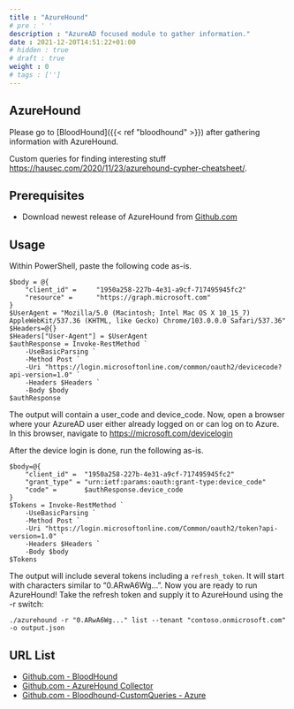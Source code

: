 ```yaml
---
title : "AzureHound"
# pre : ' '
description : "AzureAD focused module to gather information."
date : 2021-12-20T14:51:22+01:00
# hidden : true
# draft : true
weight : 0
# tags : ['']
---
```


## AzureHound

Please go to [BloodHound]({{< ref "bloodhound" >}}) after gathering information with AzureHound.

Custom queries for finding interesting stuff <https://hausec.com/2020/11/23/azurehound-cypher-cheatsheet/>.

## Prerequisites

- Download newest release of AzureHound from [Github.com](https://github.com/BloodHoundAD/AzureHound/releases)

## Usage

Within PowerShell, paste the following code as-is.

```plain
$body = @{
    "client_id" =     "1950a258-227b-4e31-a9cf-717495945fc2"
    "resource" =      "https://graph.microsoft.com"
}
$UserAgent = "Mozilla/5.0 (Macintosh; Intel Mac OS X 10_15_7) AppleWebKit/537.36 (KHTML, like Gecko) Chrome/103.0.0.0 Safari/537.36"
$Headers=@{}
$Headers["User-Agent"] = $UserAgent
$authResponse = Invoke-RestMethod `
    -UseBasicParsing `
    -Method Post `
    -Uri "https://login.microsoftonline.com/common/oauth2/devicecode?api-version=1.0" `
    -Headers $Headers `
    -Body $body
$authResponse
```

The output will contain a user_code and device_code. Now, open a browser where your AzureAD user either already logged on or can log on to Azure. In this browser, navigate to <https://microsoft.com/devicelogin>

After the device login is done, run the following as-is.

```plain
$body=@{
    "client_id" =  "1950a258-227b-4e31-a9cf-717495945fc2"
    "grant_type" = "urn:ietf:params:oauth:grant-type:device_code"
    "code" =       $authResponse.device_code
}
$Tokens = Invoke-RestMethod `
    -UseBasicParsing `
    -Method Post `
    -Uri "https://login.microsoftonline.com/Common/oauth2/token?api-version=1.0" `
    -Headers $Headers `
    -Body $body
$Tokens
```

The output will include several tokens including a `refresh_token`. It will start with characters similar to “0.ARwA6Wg…”. Now you are ready to run AzureHound! Take the refresh token and supply it to AzureHound using the -r switch:

```plain
./azurehound -r "0.ARwA6Wg..." list --tenant "contoso.onmicrosoft.com" -o output.json
```

## URL List

- [Github.com - BloodHound](https://github.com/BloodHoundAD/BloodHound/)
- [Github.com - AzureHound Collector](https://github.com/BloodHoundAD/BloodHound/blob/master/Collectors/AzureHound.ps1)
- [Github.com - Bloodhound-CustomQueries - Azure](https://github.com/ZephrFish/Bloodhound-CustomQueries/blob/main/customqueries.json)

